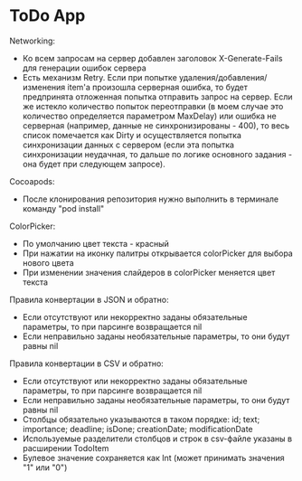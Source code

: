 #  ToDo App
Networking:
- Ко всем запросам на сервер добавлен заголовок X-Generate-Fails для генерации ошибок сервера
- Есть механизм Retry. Если при попытке удаления/добавления/изменения item'а произошла серверная ошибка, то будет предпринята отложенная попытка отправить запрос на сервер. Если же истекло количество попыток переотправки (в моем случае это количество определяется параметром MaxDelay) или ошибка не серверная (например, данные не синхронизированы - 400), то весь список помечается как Dirty и осуществляется попытка синхронизации данных с сервером (если эта попытка синхронизации неудачная, то дальше по логике основного задания - она будет при следующем запросе). 

Cocoapods:
- После клонирования репозитория нужно выполнить в терминале команду "pod install"


ColorPicker:
- По умолчанию цвет текста - красный
- При нажатии на иконку палитры открывается colorPicker для выбора нового цвета
- При изменении значения слайдеров в colorPicker меняется цвет текста


Правила конвертации в JSON и обратно:
- Если отсутствуют или некорректно заданы обязательные параметры, то при парсинге возвращается nil
- Если неправильно заданы необязательные параметры, то они будут равны nil


Правила конвертации в CSV и обратно:
- Если отсутствуют или некорректно заданы обязательные параметры, то при парсинге возвращается nil
- Если неправильно заданы необязательные параметры, то они будут равны nil
- Столбцы обязательно указываются в таком порядке: id; text; importance; deadline; isDone; creationDate; modificationDate
- Используемые разделители столбцов и строк в csv-файле указаны в расширении TodoItem
- Булевое значение сохраняется как Int (может принимать значения "1" или "0")

